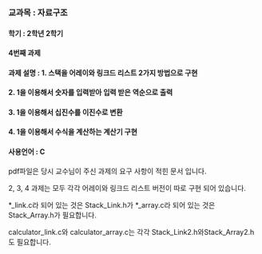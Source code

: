 ### 교과목 : 자료구조
#### 학기 : 2학년 2학기
#### 4번째 과제
#### 과제 설명 : 1. 스택을 어레이와 링크드 리스트 2가지 방법으로 구현 
#### 2. 1을 이용해서 숫자를 입력받아 입력 받은 역순으로 출력
#### 3. 1을 이용해서 십진수를 이진수로 변환
#### 4. 1을 이용해서 수식을 계산하는 계산기 구현
#### 사용언어 : C

pdf파일은 당시 교수님이 주신 과제의 요구 사항이 적힌 문서 입니다.

2, 3, 4 과제는 모두 각각 어레이와 링크드 리스트 버전이 따로 구현 되어 있습니다.

*_link.c라 되어 있는 것은 Stack_Link.h가 *_array.c라 되어 있는 것은 Stack_Array.h가 필요합니다.

calculator_link.c와 calculator_array.c는 각각 Stack_Link2.h와Stack_Array2.h 도 필요합니다.
